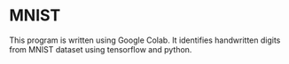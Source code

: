 # MNIST
This program is written using Google Colab. It identifies handwritten digits from MNIST dataset using tensorflow and python.
